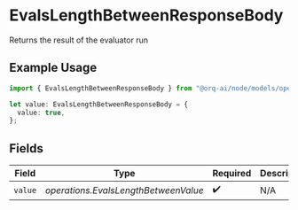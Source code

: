 # EvalsLengthBetweenResponseBody

Returns the result of the evaluator run

## Example Usage

```typescript
import { EvalsLengthBetweenResponseBody } from "@orq-ai/node/models/operations";

let value: EvalsLengthBetweenResponseBody = {
  value: true,
};
```

## Fields

| Field                                | Type                                 | Required                             | Description                          |
| ------------------------------------ | ------------------------------------ | ------------------------------------ | ------------------------------------ |
| `value`                              | *operations.EvalsLengthBetweenValue* | :heavy_check_mark:                   | N/A                                  |